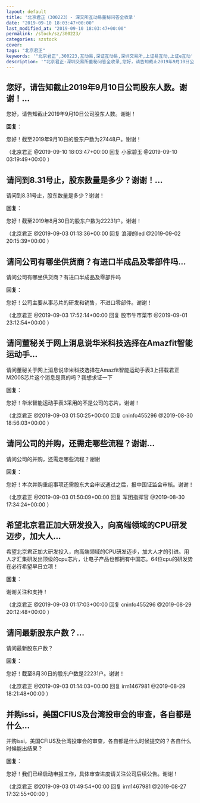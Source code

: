 ```yaml
---
layout: default
title: '北京君正（300223）- 深交所互动易董秘问答全收录'
date: "2019-09-10 18:03:47+00:00"
last_modified_at: "2019-09-10 18:03:47+00:00"
permalink: /stock/sz/300223/
categories: szstock
cover: 
tags: "北京君正"
keywords: '"北京君正",300223,互动易,深证互动易,深圳交易所,上证易互动,上证e互动'
description: '"北京君正-深圳交易所董秘问答全收录,您好，请告知截止2019年9月10日公司股东人数。谢谢！"'
---
```


## 您好，请告知截止2019年9月10日公司股东人数。谢谢！...

您好，请告知截止2019年9月10日公司股东人数。谢谢！

**回复**：

您好！截至2019年9月10日的股东户数为27448户。谢谢！ 

（北京君正  @2019-09-10 18:03:47+00:00 回复 小家碧玉  @2019-09-10 03:19:49+00:00 ）

## 请问到8.31号止，股东数量是多少？谢谢！...

请问到8.31号止，股东数量是多少？谢谢！

**回复**：

您好！截至2019年8月30日的股东户数为22231户。谢谢！ 

（北京君正  @2019-09-03 01:13:36+00:00 回复 浪漫的led  @2019-09-02 20:15:39+00:00 ）

## 请问公司有哪坐供货商？有进口半成品及零部件吗...

请问公司有哪坐供货商？有进口半成品及零部件吗

**回复**：

您好！公司主要从事芯片的研发和销售，不进口零部件。谢谢！ 

（北京君正  @2019-09-03 17:52:14+00:00 回复 股市牛市菜市  @2019-09-01 23:12:54+00:00 ）

## 请问董秘关于网上消息说华米科技选择在Amazfit智能运动手...

请问董秘关于网上消息说华米科技选择在Amazfit智能运动手表3上搭载君正M200S芯片这个消息是真的吗？我想求证一下

**回复**：

您好！华米智能运动手表3采用的不是公司的芯片。谢谢！ 

（北京君正  @2019-09-03 01:50:25+00:00 回复 cninfo455296  @2019-08-30 18:56:03+00:00 ）

## 请问公司的并购，还需走哪些流程？谢谢...

请问公司的并购，还需走哪些流程？谢谢

**回复**：

您好！本次并购重组事项还需股东大会审议通过之后，报中国证监会审核。谢谢！ 

（北京君正  @2019-09-03 01:50:09+00:00 回复 军团指挥官  @2019-08-30 17:34:24+00:00 ）

## 希望北京君正加大研发投入，向高端领域的CPU研发迈步，加大人...

希望北京君正加大研发投入，向高端领域的CPU研发迈步，加大人才的引进。用人才汇集研发出顶级的cpu芯片，让电子产品也都拥有中国芯。64位cpu的研发势在必行希望早日立项！

**回复**：

谢谢关注和支持！ 

（北京君正  @2019-09-03 01:17:03+00:00 回复 cninfo455296  @2019-08-29 20:12:48+00:00 ）

## 请问最新股东户数？...

请问最新股东户数？

**回复**：

您好！截至8月30日的股东户数是22231户。谢谢！ 

（北京君正  @2019-09-03 01:14:03+00:00 回复 irm1467981  @2019-08-29 18:21:48+00:00 ）

## 并购issi，美国CFIUS及台湾投审会的审查，各自都是什么...

并购issi，美国CFIUS及台湾投审会的审查，各自都是什么时候提交的？各自什么时候能出结果？

**回复**：

您好！我们已经启动申报工作，具体审查进度请关注公司后续公告。谢谢！ 

（北京君正  @2019-09-03 01:49:54+00:00 回复 irm1467981  @2019-08-27 17:32:55+00:00 ）

